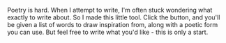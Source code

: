 Poetry is hard. When I attempt to write, I'm often stuck wondering what exactly to write about. So I made this little tool. Click the button, and you'll be given a list of words to draw inspiration from, along with a poetic form you can use. But feel free to write what you'd like - this is only a start.

